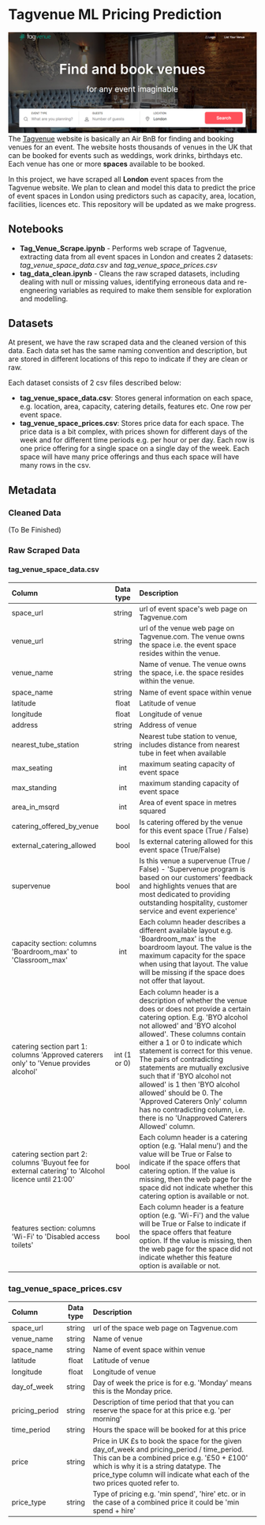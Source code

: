 # Tagvenue ML Pricing Prediction
![alt text](images/tag_venue_home_page.png)
The [Tagvenue](https://www.tagvenue.com/) website is basically an Air BnB for finding and booking venues for an event. The website hosts thousands of venues in the UK that can be booked for events such as weddings, work drinks, birthdays etc. Each venue has one or more **spaces** available to be booked.

In this project, we have scraped all **London** event spaces from the Tagvenue website. We plan to clean and model this data to predict the price of event spaces in London using predictors such as capacity, area, location, facilities, licences etc. This repository will be updated as we make progress. 

## Notebooks

- **Tag_Venue_Scrape.ipynb** - Performs web scrape of Tagvenue, extracting data from all event spaces in London and creates 2 datasets: *tag_venue_space_data.csv* and *tag_venue_space_prices.csv*
- **tag_data_clean.ipynb** - Cleans the raw scraped datasets, including dealing with null or missing values, identifying erroneous data and re-engneering variables as required to make them sensible for exploration and modelling.

## Datasets

At present, we have the raw scraped data and the cleaned version of this data. Each data set has the same naming convention and description, but are stored in different locations of this repo to indicate if they are clean or raw.

Each dataset consists of 2 csv files described below: 

- **tag_venue_space_data.csv**: Stores general information on each space, e.g. location, area, capacity, catering details, features etc. One row per event space. 
- **tag_venue_space_prices.csv**: Stores price data for each space. The price data is a bit complex, with prices shown for different days of the week and for different time periods e.g. per hour or per day. Each row is one price offering for a single space on a single day of the week. Each space will have many price offerings and thus each space will have many rows in the csv.

## Metadata
### Cleaned Data
(To Be Finished)

### Raw Scraped Data
#### tag_venue_space_data.csv
Column |Data type|Description
:---|:---:|:---
space_url|string|url of event space's web page on Tagvenue.com
venue_url|string|url of the venue web page on Tagvenue.com. The venue owns the space i.e. the event space resides within the venue. 
venue_name|string|Name of venue. The venue owns the space, i.e. the space resides within the venue. 
space_name |string|Name of event space within venue
latitude|float|Latitude of venue
longitude|float|Longitude of venue
address|string|Address of venue
nearest_tube_station|string|Nearest tube station to venue, includes distance from nearest tube in feet when available 
max_seating|int|maximum seating capacity of event space
max_standing|int|maximum standing capacity of event space
area_in_msqrd|int|Area of event space in metres squared
catering_offered_by_venue|bool|Is catering offered by the venue for this event space (True / False)
external_catering_allowed|bool|Is external catering allowed for this event space (True/False)
supervenue|bool|Is this venue a supervenue (True / False) - 'Supervenue program is based on our customers' feedback and highlights venues that are most dedicated to providing outstanding hospitality, customer service and event experience' 
capacity section: columns 'Boardroom_max' to 'Classroom_max'|int|Each column header describes a different available layout e.g. 'Boardroom_max' is the boardroom layout. The value is the maximum capacity for the space when using that layout. The value will be missing if the space does not offer that layout. 
catering section part 1: columns 'Approved caterers only' to 'Venue provides alcohol'|int (1 or 0)|Each column header is a description of whether the venue does or does not provide a certain catering option. E.g. 'BYO alcohol not allowed' and 'BYO alcohol allowed'. These columns contain either a 1 or 0 to indicate which statement is correct for this venue. The pairs of contradicting statements are mutually exclusive such that if 'BYO alcohol not allowed' is 1 then 'BYO alcohol allowed' should be 0. The 'Approved Caterers Only' column has no contradicting column, i.e. there is no 'Unapproved Caterers Allowed' column. 
catering section part 2: columns 'Buyout fee for external catering' to 'Alcohol licence until 21:00'|bool|Each column header is a catering option (e.g. 'Halal menu') and the value will be True or False to indicate if the space offers that catering option.  If the value is missing, then the web page for the space did not indicate whether this catering option is available or not. 
features section: columns 'Wi-Fi' to 'Disabled access toilets'|bool|Each column header is a feature option (e.g. 'Wi-Fi') and the value will be True or False to indicate if the space offers that feature option.  If the value is missing, then the web page for the space did not indicate whether this feature option is available or not.

### tag_venue_space_prices.csv
Column |Data type|Description
:---|:---:|:---
space_url|string|url of the space web page on Tagvenue.com
venue_name|string|Name of venue
space_name |string|Name of event space within venue
latitude|float|Latitude of venue
longitude|float|Longitude of venue
day_of_week|string|Day of week the price is for e.g. 'Monday' means this is the Monday price. 
pricing_period|string|Description of time period that that you can reserve the space for at this price e.g. 'per morning' 
time_period|string|Hours the space will be booked for at this price
price|string|Price in UK £s to book the space for the given day_of_week and pricing_period / time_period. This can be a combined price e.g. '£50 + £100' which is why it is a string datatype. The price_type column will indicate what each of the two prices quoted refer to. 
price_type|string|Type of pricing e.g. 'min spend',  'hire' etc. or in the case of a combined price it could be 'min spend + hire' 
